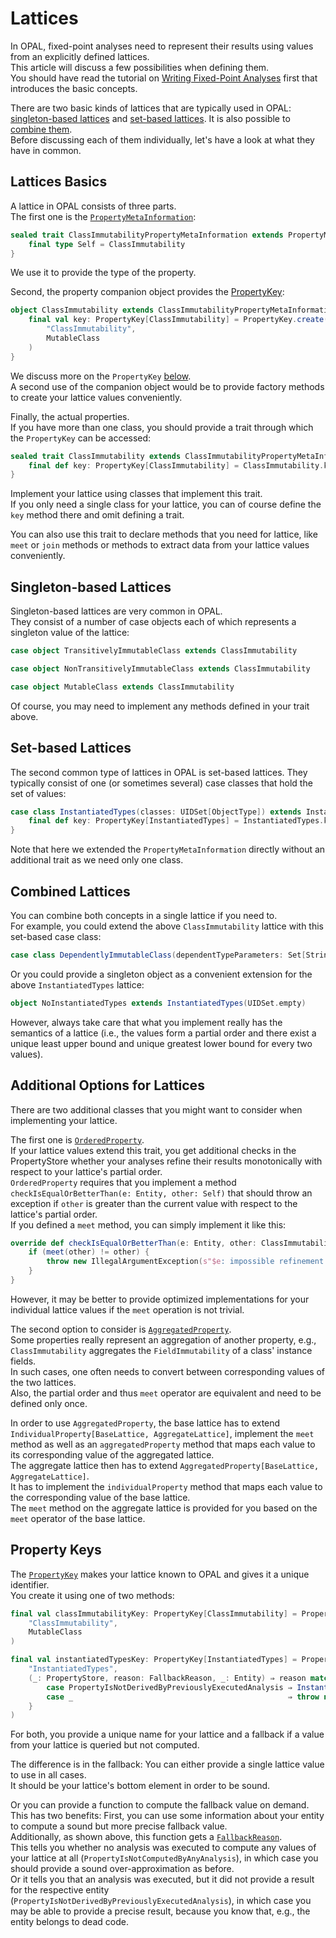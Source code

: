 # Lattices

In OPAL, fixed-point analyses need to represent their results using values from an explicitly defined lattices.  
This article will discuss a few possibilities when defining them.  
You should have read the tutorial on [Writing Fixed-Point Analyses](FixedPointAnalyses.html) first that introduces the basic concepts.

There are two basic kinds of lattices that are typically used in OPAL: [singleton-based lattices](#singleton-based-lattices) and [set-based lattices](#set-based-lattices).
It is also possible to [combine them](#combined-lattices).  
Before discussing each of them individually, let's have a look at what they have in common.

## Lattices Basics

A lattice in OPAL consists of three parts.  
The first one is the [`PropertyMetaInformation`](/library/api/SNAPSHOT/org/opalj/fpcf/PropertyMetaInformation.html):
```scala
sealed trait ClassImmutabilityPropertyMetaInformation extends PropertyMetaInformation {
    final type Self = ClassImmutability
}
```
We use it to provide the type of the property.

Second, the property companion object provides the [PropertyKey]():
```scala
object ClassImmutability extends ClassImmutabilityPropertyMetaInformation {
    final val key: PropertyKey[ClassImmutability] = PropertyKey.create(
        "ClassImmutability",
        MutableClass
    )
}
```
We discuss more on the `PropertyKey` [below](#property-keys).  
A second use of the companion object would be to provide factory methods to create your lattice values conveniently.

Finally, the actual properties.  
If you have more than one class, you should provide a trait through which the `PropertyKey` can be accessed:
```scala
sealed trait ClassImmutability extends ClassImmutabilityPropertyMetaInformation {
    final def key: PropertyKey[ClassImmutability] = ClassImmutability.key    
}
```
Implement your lattice using classes that implement this trait.  
If you only need a single class for your lattice, you can of course define the `key` method there and omit defining a trait.

You can also use this trait to declare methods that you need for lattice, like `meet` or `join` methods or methods to extract data from your lattice values conveniently.

## Singleton-based Lattices

Singleton-based lattices are very common in OPAL.  
They consist of a number of case objects each of which represents a singleton value of the lattice:
```scala
case object TransitivelyImmutableClass extends ClassImmutability

case object NonTransitivelyImmutableClass extends ClassImmutability

case object MutableClass extends ClassImmutability
```
Of course, you may need to implement any methods defined in your trait above.

## Set-based Lattices

The second common type of lattices in OPAL is set-based lattices.
They typically consist of one (or sometimes several) case classes that hold the set of values:
```scala
case class InstantiatedTypes(classes: UIDSet[ObjectType]) extends InstantiatedTypesPropertyMetaInformation {
    final def key: PropertyKey[InstantiatedTypes] = InstantiatedTypes.key
}
```
Note that here we extended the `PropertyMetaInformation` directly without an additional trait as we need only one class.

## Combined Lattices

You can combine both concepts in a single lattice if you need to.  
For example, you could extend the above `ClassImmutability` lattice with this set-based case class:
```scala
case class DependentlyImmutableClass(dependentTypeParameters: Set[String])
```

Or you could provide a singleton object as a convenient extension for the above `InstantiatedTypes` lattice:
```scala
object NoInstantiatedTypes extends InstantiatedTypes(UIDSet.empty)
```

However, always take care that what you implement really has the semantics of a lattice (i.e., the values form a partial order and there exist a unique least upper bound and unique greatest lower bound for every two values).

## Additional Options for Lattices

There are two additional classes that you might want to consider when implementing your lattice.

The first one is [`OrderedProperty`](/library/api/SNAPSHOT/org/opalj/fpcf/OrderedProperty.html).  
If your lattice values extend this trait, you get additional checks in the PropertyStore whether your analyses refine their results monotonically with respect to your lattice's partial order.  
`OrderedProperty` requires that you implement a method `checkIsEqualOrBetterThan(e: Entity, other: Self)` that should throw an exception if `other` is greater than the current value with respect to the lattice's partial order.  
If you defined a `meet` method, you can simply implement it like this:
```scala
override def checkIsEqualOrBetterThan(e: Entity, other: ClassImmutability): Unit = {
    if (meet(other) != other) {
        throw new IllegalArgumentException(s"$e: impossible refinement: $other ⇒ $this")
    }
}
```
However, it may be better to provide optimized implementations for your individual lattice values if the `meet` operation is not trivial.

The second option to consider is [`AggregatedProperty`](/library/api/SNAPSHOT/org/opalj/br/fpcf/properties/AggregatedProperty.html).  
Some properties really represent an aggregation of another property, e.g., `ClassImmutability` aggregates the `FieldImmutability` of a class' instance fields.  
In such cases, one often needs to convert between corresponding values of the two lattices.  
Also, the partial order and thus `meet` operator are equivalent and need to be defined only once.

In order to use `AggregatedProperty`, the base lattice has to extend `IndividualProperty[BaseLattice, AggregateLattice]`, implement the `meet` method as well as an `aggregatedProperty` method that maps each value to its corresponding value of the aggregated lattice.  
The aggregate lattice then has to extend `AggregatedProperty[BaseLattice, AggregateLattice]`.  
It has to implement the `individualProperty` method that maps each value to the corresponding value of the base lattice.  
The `meet` method on the aggregate lattice is provided for you based on the `meet` operator of the base lattice.

## Property Keys

The [`PropertyKey`](/library/api/SNAPSHOT/org/opalj/fpcf/PropertyKey.html) makes your lattice known to OPAL and gives it a unique identifier.  
You create it using one of two methods:
```scala
final val classImmutabilityKey: PropertyKey[ClassImmutability] = PropertyKey.create(
    "ClassImmutability",
    MutableClass
)

final val instantiatedTypesKey: PropertyKey[InstantiatedTypes] = PropertyKey.create(
    "InstantiatedTypes",
    (_: PropertyStore, reason: FallbackReason, _: Entity) ⇒ reason match {
        case PropertyIsNotDerivedByPreviouslyExecutedAnalysis ⇒ InstantiatedTypes(UIDSet.empty)
        case _                                                ⇒ throw new IllegalStateException(s"No analysis is scheduled for property InstantiatedTypes")
    }
)
```
For both, you provide a unique name for your lattice and a fallback if a value from your lattice is queried but not computed.

The difference is in the fallback: You can either provide a single lattice value to use in all cases.  
It should be your lattice's bottom element in order to be sound.

Or you can provide a function to compute the fallback value on demand.  
This has two benefits: First, you can use some information about your entity to compute a sound but more precise fallback value.  
Additionally, as shown above, this function gets a [`FallbackReason`](/library/api/SNAPSHOT/org/opalj/fpcf/FallbackReason.html).  
This tells you whether no analysis was executed to compute any values of your lattice at all (`PropertyIsNotComputedByAnyAnalysis`), in which case you should provide a sound over-approximation as before.  
Or it tells you that an analysis was executed, but it did not provide a result for the respective entity (`PropertyIsNotDerivedByPreviouslyExecutedAnalysis`), in which case you may be able to provide a precise result, because you know that, e.g., the entity belongs to dead code.